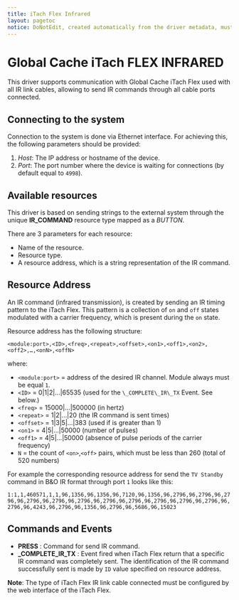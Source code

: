 ```yaml
---
title: iTach Flex Infrared
layout: pagetoc
notice: DoNotEdit, created automatically from the driver metadata, must be updated on the driver itself
---
```

Global Cache iTach FLEX INFRARED
=====================================

This driver supports communication with Global Cache iTach Flex used with all IR link cables, allowing to send IR commands through all cable ports connected.

Connecting to the system
--------------------------------

Connection to the system is done via Ethernet interface. For
achieving this, the following parameters should be provided:

 1. *Host*: The IP address or hostname of the device.
 2. *Port*: The port number where the device is waiting for
connections (by default equal to ```4998```).

Available resources
--------------------------------
This driver is based on sending strings to the external system through the unique **IR\_COMMAND** resource type mapped as a *BUTTON*. 

There are 3 parameters for each resource:

-   Name of the resource.
-   Resource type.
-   A resource address, which is a string representation of the IR command.

Resource Address
-------------------

An IR command (infrared transmission), is created by sending an IR timing pattern to the iTach Flex. This pattern is a collection of `on` and `off` states modulated with a carrier frequency, which is present during the `on` state.

Resource address has the following structure:

`<module:port>,<ID>,<freq>,<repeat>,<offset>,<on1>,<off1>,<on2>,<off2>,…,<onN>,<offN>`

where:

* `<module:port>` = address of the desired IR channel. Module always must be equal `1`.
* `<ID>`   = 0|1|2|…|65535 (used for the  `\_COMPLETE\_IR\_TX` Event. See below.)
* `<freq>`  = 15000|…|500000 (in hertz)
* `<repeat>`  = 1|2|…|20 (the IR command is sent <repeat> times)
* `<offset>`  = 1|3|5|…|383 (used if <repeat> is greater than 1)
* `<on1>`   = 4|5|…|50000 (number of pulses)
* `<off1>`   = 4|5|…|50000 (absence of pulse periods of the carrier frequency)
* `N` = the count  of `<on>`,`<off>` pairs, which must be less than 260 (total of 520 numbers)

For example the corresponding resource address for send the `TV Standby` command in B&O IR format through port ```1``` looks like this:

`1:1,1,460571,1,1,96,1356,96,1356,96,7120,96,1356,96,2796,96,2796,96,2796,96,2796,96,2796,96,2796,96,2796,96,2796,96,2796,96,2796,96,2796,96,2796,96,4243,96,2796,96,1356,96,2796,96,5686,96,15023`
 
Commands and Events
---------------------------

+ **PRESS** : Command for send IR command.
+ **_COMPLETE\_IR\_TX** : Event fired when iTach Flex return that a specific IR command was completely sent. The identification of the IR command successfully sent
is made by `ID` value specified on resource address.  

**Note**: The type of iTach Flex IR link cable connected must be configured by the web interface of the iTach Flex.

